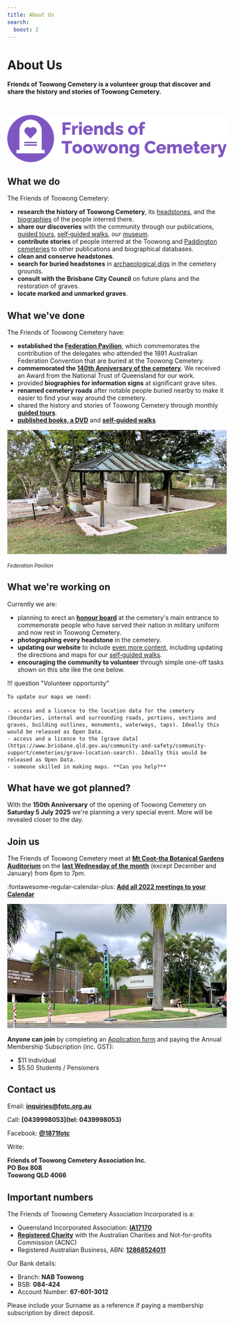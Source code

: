 ```yaml
---
title: About Us
search:
  boost: 2  
---
```


# About Us 

**Friends of Toowong Cemetery is a volunteer group that discover and share the history and stories of Toowong Cemetery.**

<br>

<!--
![](../assets/fotc-banner-1280x320.png)
--> 

![](../assets/fotc-banner-transparent-1280x320.png)


## What we do 

The Friends of Toowong Cemetery:

- **research the history of Toowong Cemetery**, its [headstones](../headstones/), and the [biographies](../bios/) of the people interred there. 
- **share our discoveries** with the community through our publications, [guided tours](../guided-tours.md), [self‑guided walks](../walks/index.md), our [museum](../cemetery/museum.md).
- **contribute stories** of people interred at the Toowong and [Paddington cemeteries](https://www.brisbane.qld.gov.au/community-and-safety/community-support/cemeteries/historic-cemeteries/paddington-cemetery) to other publications and biographical databases.
- **clean and conserve headstones**.
- **search for buried headstones** in [archaeological digs](../headstones/archaeological-digs.md) in the cemetery grounds. 
- **consult with the Brisbane City Council** on future plans and the restoration of graves.
- **locate marked and unmarked graves**.

## What we've done

The Friends of Toowong Cemetery have:

- **established the [Federation Pavilion](federation-pavilion.md)**, which commemorates the contribution of the delegates who attended the 1891 Australian Federation Convention that are buried at the Toowong Cemetery. 
- **commemorated the [140th Anniversary of the cemetery](140-commemoration.md)**. We received an Award from the  National Trust of Queensland for our work.
- provided **biographies for information signs** at significant grave sites.
- **renamed cemetery roads** after notable people buried nearby to make it easier to find your way around the cemetery.
- shared the history and stories of Toowong Cemetery through monthly **[guided tours](../guided-tours.md)**.
- **[published books, a DVD](publications.md)** and **[self‑guided walks](../walks/index.md)** 


![](../assets/federation-pavilion.jpg)

*<small>Federation Pavilion</small>* 

## What we're working on

Currently we are: 

- planning to erect an **[honour board](https://youtu.be/mVfixEzUpwk)** at the cemetery's main entrance to commemorate people who have served their nation in military uniform and now rest in Toowong Cemetery.
- **photographing every headstone** in the cemetery.
- **updating our website** to include [even more content](https://github.com/Stephen-Gates/fotc/projects/1?fullscreen=true), including updating the directions and maps for our [self‑guided walks](../walks/index.md). 
- **encouraging the community to volunteer** through simple one-off tasks shown on this site like the one below. 

!!! question "Volunteer opportunity"

    To update our maps we need:
    
    - access and a licence to the location data for the cemetery (boundaries, internal and surrounding roads, portions, sections and graves, building outlines, monuments, waterways, taps). Ideally this would be released as Open Data.
    - access and a licence to the [grave data](https://www.brisbane.qld.gov.au/community-and-safety/community-support/cemeteries/grave-location-search). Ideally this would be released as Open Data.
    - someone skilled in making maps. **Can you help?** 


## What have we got planned? 

With the **150th Anniversary** of the opening of Toowong Cemetery on **Saturday 5 July 2025** we're planning a very special event. More will be revealed closer to the day.

<!--
We've got some [other ideas](ideas.md)
-->

## Join us 

The Friends of Toowong Cemetery meet at **[Mt Coot-tha Botanical Gardens Auditorium](https://www.brisbane.qld.gov.au/things-to-see-and-do/council-venues-and-precincts/parks/botanic-gardens-in-brisbane/brisbane-botanic-gardens-mt-coot-tha)** on the **[last Wednesday of the month](https://www.timeanddate.com/calendar/custom.html?year=2022&y2=2023&months=24&country=29&typ=3&display=3&cols=0&fdow=7&hol=0&ctf=5&ctc=2&holmark=2&hod=1&hcl=1&cdt=7&cwd=___1___&cwf=______&holm=1&df=1)** (except December and January) from 6pm to 7pm.

:fontawesome-regular-calendar-plus: **[Add all 2022 meetings to your Calendar](../assets/calendar/meetings-2022.ics)**

![](../assets/auditorium.jpg)

<!-- convert to google form --> 
**Anyone can join** by completing an [Application form](http://www.fotc.org.au/subset/membership.pdf) and paying the Annual Membership Subscription (inc. GST):

- $11 Individual
- $5.50 Students / Pensioners

## Contact us 

Email: **[inquiries@fotc.org.au](mailto://inquiries@fotc.org.au)**

Call: **[0439998053](tel: 0439998053)**

Facebook: **[@1871fotc](https://www.facebook.com/1871fotc/)**

Write: 

**Friends of Toowong Cemetery Association Inc.** <br>
**PO Box 808** <br>
**Toowong QLD 4066**


## Important numbers

The Friends of Toowong Cemetery Association Incorporated is a:

- Queensland Incorporated Association: **[IA17170](https://www.qld.gov.au/law/laws-regulated-industries-and-accountability/queensland-laws-and-regulations/check-a-licence-association-charity-or-register/check-a-charity-or-association)**
- **[Registered Charity](https://www.acnc.gov.au/charity/charities/cbe72786-39af-e811-a963-000d3ad24077/profile)** with the Australian Charities and Not-for-profits Commission (ACNC)
- Registered Australian Business, ABN: **[12868524011](https://abr.business.gov.au/ABN/View?id=12868524011)**

Our Bank details: 

- Branch: **NAB Toowong**
- BSB: **084-424** 
- Account Number: **67-601-3012**

Please include your Surname as a reference if paying a membership subscription by direct deposit. 
